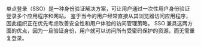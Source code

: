 单点登录（SSO）是一种身份验证解决方案，可让用户通过一次性用户身份验证登录多个应用程序和网站。 鉴于当今的用户经常直接从其浏览器访问应用程序，因此组织正在优先考虑改善安全性和用户体验的访问管理策略。 SSO 兼具这两方面的优点，因为一旦验证身份，用户就可以访问所有受密码保护的资源，而无需重复登录。